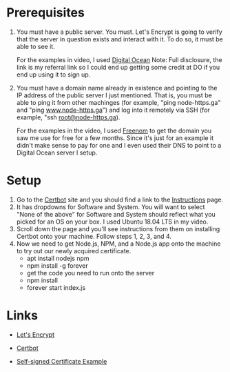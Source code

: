# Prerequisites

1. You must have a public server. You must. Let's Encrypt is going to verify that the server in question exists and interact with it. To do so, it must be able to see it.

   For the examples in video, I used [Digital Ocean](https://m.do.co/c/aa6133d36219) Note: Full disclosure, the link is my referral link so I could end up getting some credit at DO if you end up using it to sign up.

2. You must have a domain name already in existence and pointing to the IP address of the public server I just mentioned. That is, you must be able to ping it from other machinges (for example, "ping node-https.ga" and "ping www.node-https.ga") and log into it remotely via SSH (for example, "ssh root@node-https.ga).

   For the examples in the video, I used [Freenom](https://my.freenom.com/) to get the domain you saw me use for free for a few months. Since it's just for an example it didn't make sense to pay for one and I even used their DNS to point to a Digital Ocean server I setup.

# Setup

1. Go to the [Certbot](https://certbot.eff.org/) site and you should find a link to the [Instructions](https://certbot.eff.org/instructions) page.
2. It has dropdowns for Software and System. You will want to select "None of the above" for Software and System should reflect what you picked for an OS on your box. I used Ubuntu 18.04 LTS in my video.
3. Scroll down the page and you'll see instructions from them on installing Certbot onto your machine. Follow steps 1, 2, 3, and 4.
4. Now we need to get Node.js, NPM, and a Node.js app onto the machine to try out our newly acquired certificate.
   - apt install nodejs npm
   - npm install -g forever
   - get the code you need to run onto the server
   - npm install
   - forever start index.js

# Links

- [Let's Encrypt](https://letsencrypt.org/)
- [Certbot](https://certbot.eff.org/)

- [Self-signed Certificate Example](https://timonweb.com/posts/running-expressjs-server-over-https/)
